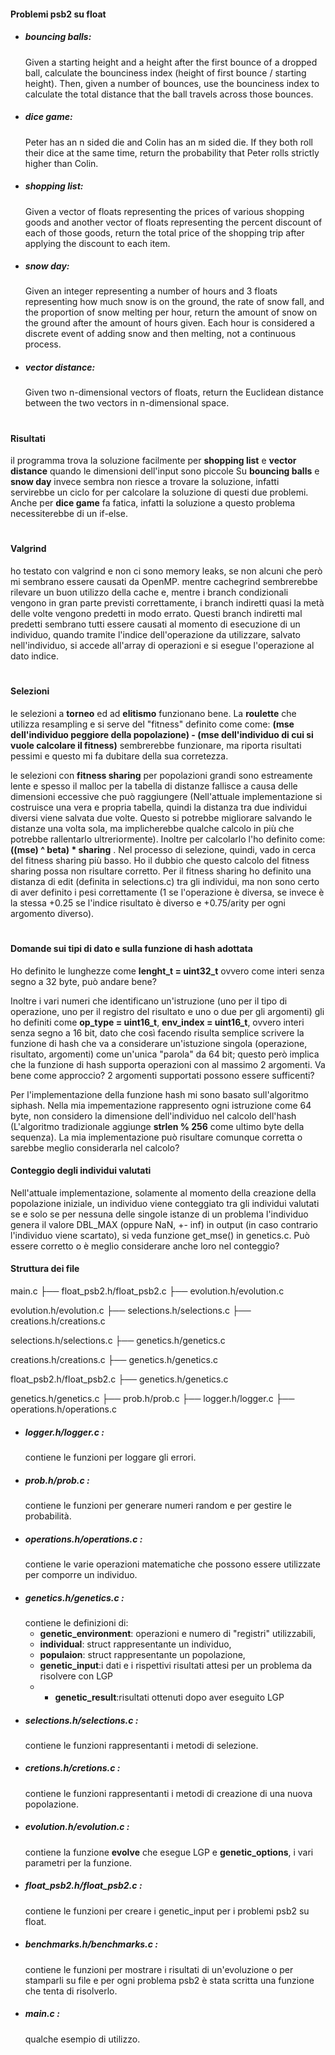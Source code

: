 #### Problemi psb2 su float

* ##### bouncing balls:
    Given a starting height and a height after the first bounce of a dropped ball, calculate the bounciness index (height of first bounce / starting height). Then, given a number of bounces, use the bounciness index to calculate the total distance that the ball travels across those
    bounces.
* ##### dice game:
    Peter has an n sided die and Colin has an m sided die. If they both roll their dice at the same time, return the probability that Peter rolls strictly higher than Colin.
* ##### shopping list:
    Given a vector of floats representing the prices of various shopping goods and another vector of floats representing the percent discount of each of those goods, return the total price of the shopping trip after applying the discount to each item. 
* ##### snow day:
    Given an integer representing a number of hours and 3 floats representing how much snow is on the ground, the rate of snow fall, and the proportion of snow melting per hour, return the amount of snow on the ground after the amount of hours given. Each hour is considered a discrete event of adding snow and then melting, not a continuous process.
* ##### vector distance:
    Given two n-dimensional vectors of floats, return the Euclidean distance between the two vectors in n-dimensional space.
#

#### Risultati

il programma trova la soluzione facilmente per __shopping list__ e __vector distance__ quando le dimensioni dell'input sono piccole
Su __bouncing balls__ e __snow day__ invece sembra non riesce a trovare la soluzione, infatti servirebbe un ciclo for per calcolare la soluzione di questi due problemi. Anche per __dice game__ fa fatica, infatti la soluzione a questo problema necessiterebbe di un if-else.
#

#### Valgrind

ho testato con valgrind e non ci sono memory leaks, se non alcuni che però mi sembrano essere causati da OpenMP.
mentre cachegrind sembrerebbe rilevare un buon utilizzo della cache e, mentre i branch condizionali vengono in gran parte previsti correttamente, i branch indiretti quasi la metà delle volte vengono predetti in modo errato. Questi branch indiretti mal predetti sembrano tutti essere causati al momento di esecuzione di un individuo, quando tramite l'indice dell'operazione da utilizzare, salvato nell'individuo, si accede all'array di operazioni e si esegue l'operazione al dato indice.
#

#### Selezioni

le selezioni a __torneo__ ed ad __elitismo__ funzionano bene.
La __roulette__ che utilizza resampling e si serve del "fitness" definito come come: __(mse dell'individuo peggiore della popolazione) - (mse dell'individuo di cui si vuole calcolare il fitness)__ sembrerebbe funzionare, ma riporta risultati pessimi e questo mi fa dubitare della sua corretezza.

le selezioni con __fitness sharing__ per popolazioni grandi sono estreamente lente e spesso il malloc per la tabella di distanze fallisce a causa delle dimensioni eccessive che può raggiungere (Nell'attuale implementazione si costruisce una vera e propria tabella, quindi la distanza tra due individui diversi viene salvata due volte. Questo si potrebbe migliorare salvando le distanze una volta sola, ma implicherebbe qualche calcolo in più che potrebbe rallentarlo ultreriormente).
Inoltre per calcolarlo l'ho definito come: __((mse) ^ beta) * sharing__ . Nel processo di selezione, quindi, vado in cerca del fitness sharing più basso.
Ho il dubbio che questo calcolo del fitness sharing possa non risultare corretto.
Per il fitness sharing ho definito una distanza di edit (definita in selections.c) tra gli individui, ma non sono certo di aver definito i pesi correttamente (1 se l'operazione è diversa, se invece è la stessa +0.25 se l'indice risultato è diverso e +0.75/arity per ogni argomento diverso).
#

#### Domande sui tipi di dato e sulla funzione di hash adottata
Ho definito le lunghezze come __lenght_t = uint32_t__ ovvero come interi senza segno a 32 byte, può andare bene?

Inoltre i vari numeri che identificano un'istruzione (uno per il tipo di operazione, uno per il registro del risultato e uno o due per gli argomenti) gli ho definiti come __op_type = uint16_t__, __env_index = uint16_t__, ovvero interi senza segno a 16 bit, dato che così facendo risulta semplice scrivere la funzione di hash che va a considerare un'istuzione singola (operazione, risultato, argomenti) come un'unica "parola" da 64 bit; questo però implica che la funzione di hash supporta operazioni con al massimo 2 argomenti.
Va bene come approccio? 2 argomenti supportati possono essere sufficenti?

Per l'implementazione della funzione hash mi sono basato sull'algoritmo siphash.
Nella mia impementazione rappresento ogni istruzione come 64 byte, non considero la dimensione dell'individuo nel calcolo dell'hash (L'algoritmo tradizionale aggiunge __strlen % 256__ come ultimo byte della sequenza). La mia implementazione può risultare comunque corretta o sarebbe meglio considerarla nel calcolo?

#### Conteggio degli individui valutati
Nell'attuale implementazione, solamente al momento della creazione della popolazione iniziale, un individuo viene conteggiato tra gli individui valutati se e solo se per nessuna delle singole istanze di un problema l'individuo genera il valore DBL_MAX (oppure NaN, +- inf) in output (in caso contrario l'individuo viene scartato), si veda funzione get_mse() in genetics.c. Può essere corretto o è meglio considerare anche loro nel conteggio?

#### Struttura dei file

main.c
    ├── float_psb2.h/float_psb2.c
    ├── evolution.h/evolution.c

evolution.h/evolution.c 
    ├── selections.h/selections.c
    ├── creations.h/creations.c

selections.h/selections.c
    ├── genetics.h/genetics.c

creations.h/creations.c
    ├── genetics.h/genetics.c

float_psb2.h/float_psb2.c
    ├── genetics.h/genetics.c

genetics.h/genetics.c
    ├── prob.h/prob.c
    ├── logger.h/logger.c
    ├── operations.h/operations.c


* ##### logger.h/logger.c :
    contiene le funzioni per loggare gli errori.
* ##### prob.h/prob.c :
    contiene le funzioni per generare numeri random e per gestire le probabilità.
* ##### operations.h/operations.c :
    contiene le varie operazioni matematiche che possono essere utilizzate per comporre un individuo.
* ##### genetics.h/genetics.c :
    contiene le definizioni di:
    - __genetic_environment__: operazioni e numero di "registri" utilizzabili, 
    - __individual__: struct rappresentante un individuo,
    - __populaion__: struct rappresentante un popolazione,
    - __genetic_input__:i dati e i rispettivi risultati attesi per un problema da risolvere con LGP
    - - __genetic_result__:risultati ottenuti dopo aver eseguito LGP
* ##### selections.h/selections.c :
    contiene le funzioni rappresentanti i metodi di selezione.
* ##### cretions.h/cretions.c :
    contiene le funzioni rappresentanti i metodi di creazione di una nuova popolazione.
* ##### evolution.h/evolution.c :
    contiene la funzione __evolve__ che esegue LGP e __genetic_options__, i vari parametri per la funzione.
* ##### float_psb2.h/float_psb2.c :
    contiene le funzioni per creare i genetic_input per i problemi psb2 su float.
* ##### benchmarks.h/benchmarks.c :
    contiene le funzioni per mostrare i risultati di un'evoluzione o per stamparli su file e per ogni problema psb2 è stata scritta una funzione che tenta di risolverlo.
* ##### main.c :
    qualche esempio di utilizzo.
#